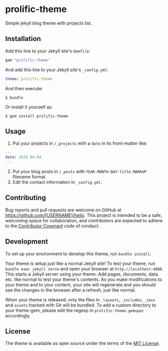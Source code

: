 # prolific-theme
Simple jekyll blog theme with projects list.

## Installation

Add this line to your Jekyll site's `Gemfile`:

```ruby
gem "prolific-theme"
```

And add this line to your Jekyll site's `_config.yml`:

```yaml
theme: prolific-theme
```

And then execute:

    $ bundle

Or install it yourself as:

    $ gem install prolific-theme

## Usage
1. Put your projects in `/_projects` with a `date` in its front-matter like:

``` yaml
---
date: 2018.04.04
---
```

2. Put your blog posts in `/_posts` with `YEAR-MONTH-DAY-title.MARKUP` filename format.
3. Edit the contact information in `_config.yml`.

## Contributing

Bug reports and pull requests are welcome on GitHub at https://github.com/[USERNAME]/hello. This project is intended to be a safe, welcoming space for collaboration, and contributors are expected to adhere to the [Contributor Covenant](http://contributor-covenant.org) code of conduct.

## Development

To set up your environment to develop this theme, run `bundle install`.

Your theme is setup just like a normal Jekyll site! To test your theme, run `bundle exec jekyll serve` and open your browser at `http://localhost:4000`. This starts a Jekyll server using your theme. Add pages, documents, data, etc. like normal to test your theme's contents. As you make modifications to your theme and to your content, your site will regenerate and you should see the changes in the browser after a refresh, just like normal.

When your theme is released, only the files in `_layouts`, `_includes`, `_sass` and `assets` tracked with Git will be bundled.
To add a custom directory to your theme-gem, please edit the regexp in `prolific-theme.gemspec` accordingly.

## License

The theme is available as open source under the terms of the [MIT License](https://opensource.org/licenses/MIT).

